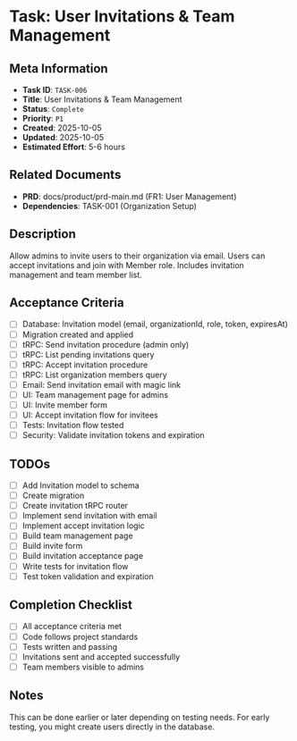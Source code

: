 # Task: User Invitations & Team Management

## Meta Information

- **Task ID**: `TASK-006`
- **Title**: User Invitations & Team Management
- **Status**: `Complete`
- **Priority**: `P1`
- **Created**: 2025-10-05
- **Updated**: 2025-10-05
- **Estimated Effort**: 5-6 hours

## Related Documents

- **PRD**: docs/product/prd-main.md (FR1: User Management)
- **Dependencies**: TASK-001 (Organization Setup)

## Description

Allow admins to invite users to their organization via email. Users can accept invitations and join with Member role. Includes invitation management and team member list.

## Acceptance Criteria

- [ ] Database: Invitation model (email, organizationId, role, token, expiresAt)
- [ ] Migration created and applied
- [ ] tRPC: Send invitation procedure (admin only)
- [ ] tRPC: List pending invitations query
- [ ] tRPC: Accept invitation procedure
- [ ] tRPC: List organization members query
- [ ] Email: Send invitation email with magic link
- [ ] UI: Team management page for admins
- [ ] UI: Invite member form
- [ ] UI: Accept invitation flow for invitees
- [ ] Tests: Invitation flow tested
- [ ] Security: Validate invitation tokens and expiration

## TODOs

- [ ] Add Invitation model to schema
- [ ] Create migration
- [ ] Create invitation tRPC router
- [ ] Implement send invitation with email
- [ ] Implement accept invitation logic
- [ ] Build team management page
- [ ] Build invite form
- [ ] Build invitation acceptance page
- [ ] Write tests for invitation flow
- [ ] Test token validation and expiration

## Completion Checklist

- [ ] All acceptance criteria met
- [ ] Code follows project standards
- [ ] Tests written and passing
- [ ] Invitations sent and accepted successfully
- [ ] Team members visible to admins

## Notes

This can be done earlier or later depending on testing needs. For early testing, you might create users directly in the database.
